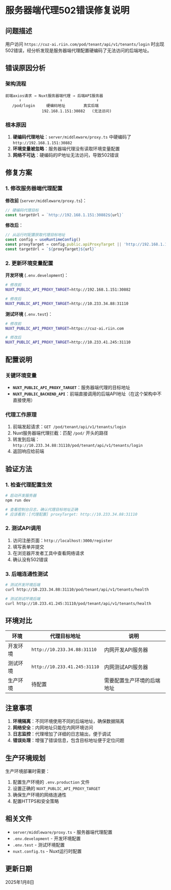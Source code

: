 # 服务器端代理502错误修复说明

## 问题描述
用户访问 `https://cuz-ai.riin.com/pod/tenant/api/v1/tenants/login` 时出现502错误，经分析发现是服务器端代理配置硬编码了无法访问的后端地址。

## 错误原因分析

### 架构流程
```
前端axios请求 → Nuxt服务器端代理 → 后端API服务器
      ↑                 ↑               ↑
   /pod/login     硬编码地址        真实后端
                192.168.1.151:30882   (无法访问)
```

### 根本原因
1. **硬编码代理地址**：`server/middleware/proxy.ts` 中硬编码了 `http://192.168.1.151:30882`
2. **环境变量被忽略**：服务器端代理没有读取环境变量配置
3. **网络不可达**：硬编码的IP地址无法访问，导致502错误

## 修复方案

### 1. 修改服务器端代理配置

**修改前** (`server/middleware/proxy.ts`)：
```javascript
// 硬编码代理目标
const targetUrl = `http://192.168.1.151:30882${url}`
```

**修改后**：
```javascript
// 从运行时配置获取代理目标地址
const config = useRuntimeConfig()
const proxyTarget = config.public.apiProxyTarget || 'http://192.168.1.151:30882'
const targetUrl = `${proxyTarget}${url}`
```

### 2. 更新环境变量配置

**开发环境** (`.env.development`)：
```bash
# 修改前
NUXT_PUBLIC_API_PROXY_TARGET=http://192.168.1.151:30882

# 修改后
NUXT_PUBLIC_API_PROXY_TARGET=http://10.233.34.88:31110
```

**测试环境** (`.env.test`)：
```bash
# 修改前
NUXT_PUBLIC_API_PROXY_TARGET=https://cuz-ai.riin.com

# 修改后  
NUXT_PUBLIC_API_PROXY_TARGET=http://10.233.41.245:31110
```

## 配置说明

### 关键环境变量
- **`NUXT_PUBLIC_API_PROXY_TARGET`**：服务器端代理的目标地址
- **`NUXT_PUBLIC_BACKEND_API`**：前端直接调用的后端API地址（在这个架构中不直接使用）

### 代理工作原理
1. 前端发起请求：`GET /pod/tenant/api/v1/tenants/login`
2. Nuxt服务器端代理拦截：匹配 `/pod/` 开头的路径
3. 转发到后端：`http://10.233.34.88:31110/pod/tenant/api/v1/tenants/login`
4. 返回响应给前端

## 验证方法

### 1. 检查代理配置生效
```bash
# 启动开发服务器
npm run dev

# 查看控制台日志，确认代理目标地址正确
# 应该看到：[代理配置] proxyTarget: http://10.233.34.88:31110
```

### 2. 测试API调用
1. 访问注册页面：`http://localhost:3000/register`
2. 填写表单并提交
3. 在浏览器开发者工具中查看网络请求
4. 确认没有502错误

### 3. 后端连通性测试
```bash
# 测试开发环境后端
curl http://10.233.34.88:31110/pod/tenant/api/v1/tenants/health

# 测试测试环境后端
curl http://10.233.41.245:31110/pod/tenant/api/v1/tenants/health
```

## 环境对比

| 环境 | 代理目标地址 | 说明 |
|------|-------------|------|
| 开发环境 | `http://10.233.34.88:31110` | 内网开发API服务器 |
| 测试环境 | `http://10.233.41.245:31110` | 内网测试API服务器 |
| 生产环境 | 待配置 | 需要配置生产环境的后端地址 |

## 注意事项

1. **环境隔离**：不同环境使用不同的后端地址，确保数据隔离
2. **网络安全**：内网地址只能在内网环境访问
3. **日志监控**：代理增加了详细的日志输出，便于调试
4. **错误处理**：增强了错误信息，包含目标地址便于定位问题

## 生产环境规划

生产环境部署时需要：
1. 配置生产环境的 `.env.production` 文件
2. 设置正确的 `NUXT_PUBLIC_API_PROXY_TARGET`
3. 确保生产环境的网络连通性
4. 配置HTTPS和安全策略

## 相关文件

- `server/middleware/proxy.ts` - 服务器端代理配置
- `.env.development` - 开发环境配置
- `.env.test` - 测试环境配置
- `nuxt.config.ts` - Nuxt运行时配置

## 更新日期
2025年1月8日 